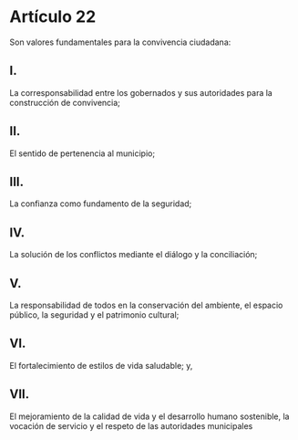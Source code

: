 # Artículo 22

Son valores fundamentales para la convivencia ciudadana:
## I. 
La corresponsabilidad entre los gobernados y sus autoridades para la construcción de convivencia; 
## II. 
El sentido de pertenencia al municipio; 
## III. 
La confianza como fundamento de la seguridad; 
## IV.
La solución de los conflictos mediante el diálogo y la conciliación; 
## V. 
La responsabilidad de todos en la conservación del ambiente, el espacio público, la seguridad y el patrimonio cultural; 
## VI.
El fortalecimiento de estilos de vida saludable; y,
## VII.
El mejoramiento de la calidad de vida y el desarrollo humano sostenible, la vocación de servicio y el respeto de las autoridades municipales